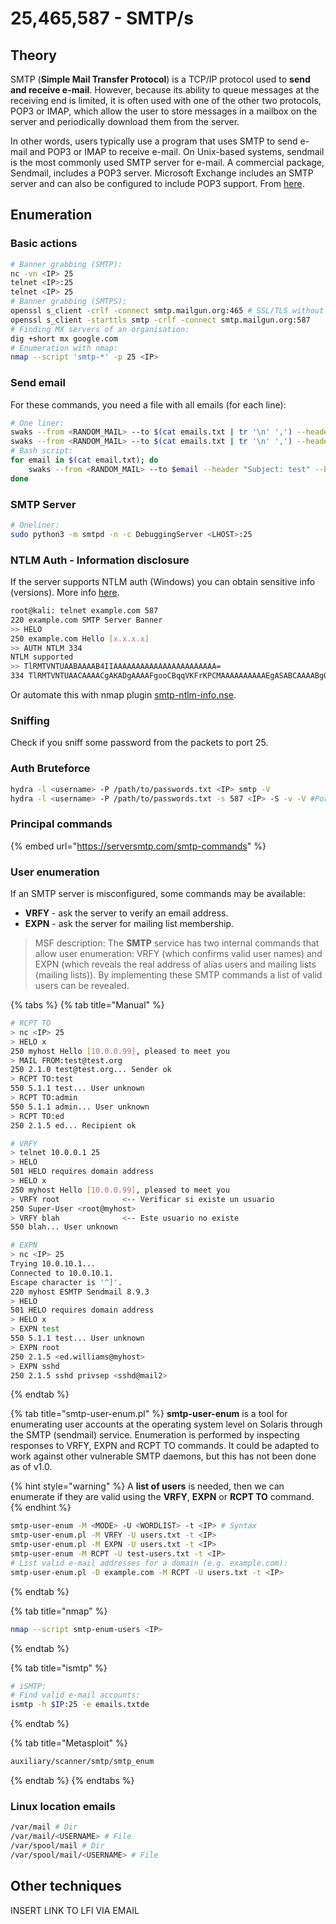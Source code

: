 # 25,465,587 - SMTP/s

## Theory

SMTP (**Simple Mail Transfer Protocol**) is a TCP/IP protocol used to **send and receive e-mail**. However, because its ability to queue messages at the receiving end is limited, it is often used with one of the other two protocols, POP3 or IMAP, which allow the user to store messages in a mailbox on the server and periodically download them from the server.

In other words, users typically use a program that uses SMTP to send e-mail and POP3 or IMAP to receive e-mail. On Unix-based systems, sendmail is the most commonly used SMTP server for e-mail. A commercial package, Sendmail, includes a POP3 server. Microsoft Exchange includes an SMTP server and can also be configured to include POP3 support. From [here](https://whatis.techtarget.com/definition/SMTP-Simple-Mail-Transfer-Protocol).

## Enumeration

### Basic actions

```bash
# Banner grabbing (SMTP):
nc -vn <IP> 25
telnet <IP>:25
telnet <IP> 25
# Banner grabbing (SMTPS):
openssl s_client -crlf -connect smtp.mailgun.org:465 # SSL/TLS without starttls command
openssl s_client -starttls smtp -crlf -connect smtp.mailgun.org:587
# Finding MX servers of an organisation:
dig +short mx google.com
# Enumeration with nmap:
nmap --script 'smtp-*' -p 25 <IP>
```

### Send email

For these commands, you need a file with all emails (for each line):

```bash
# One liner:
swaks --from <RANDOM_MAIL> --to $(cat emails.txt | tr '\n' ',') --header "Subject: test" --body "<CONTENT>" --server <IP>
swaks --from <RANDOM_MAIL> --to $(cat emails.txt | tr '\n' ',') --header "Subject: test" --body "<CONTENT>" --attach <FILE> --server <IP>
# Bash script:
for email in $(cat email.txt); do
    swaks --from <RANDOM_MAIL> --to $email --header "Subject: test" --body "<CONTENT>" --server <IP>
done
```

### SMTP Server

```bash
# Oneliner:
sudo python3 -m smtpd -n -c DebuggingServer <LHOST>:25
```

### NTLM Auth - Information disclosure

If the server supports NTLM auth (Windows) you can obtain sensitive info (versions). More info [here](https://medium.com/@m8r0wn/internal-information-disclosure-using-hidden-ntlm-authentication-18de17675666).

```bash
root@kali: telnet example.com 587
220 example.com SMTP Server Banner
>> HELO
250 example.com Hello [x.x.x.x]
>> AUTH NTLM 334
NTLM supported
>> TlRMTVNTUAABAAAAB4IIAAAAAAAAAAAAAAAAAAAAAAA=
334 TlRMTVNTUAACAAAACgAKADgAAAAFgooCBqqVKFrKPCMAAAAAAAAAAEgASABCAAAABgOAJQAAAA9JAEkAUwAwADEAAgAKAEkASQBTADAAMQABAAoASQBJAFMAMAAxAAQACgBJAEkAUwAwADEAAwAKAEkASQBTADAAMQAHAAgAHwMI0VPy1QEAAAAA
```

Or automate this with nmap plugin [smtp-ntlm-info.nse](https://nmap.org/nsedoc/scripts/smtp-ntlm-info.html).

### Sniffing

Check if you sniff some password from the packets to port 25.

### Auth Bruteforce

```bash
hydra -l <username> -P /path/to/passwords.txt <IP> smtp -V
hydra -l <username> -P /path/to/passwords.txt -s 587 <IP> -S -v -V #Port 587 for SMTP with SSL
```

### Principal commands

{% embed url="https://serversmtp.com/smtp-commands" %}

### User enumeration

If an SMTP server is misconfigured, some commands may be available:

* **VRFY** - ask the server to verify an email address.
* **EXPN** - ask the server for mailing list membership.

> MSF description: The **SMTP** service has two internal commands that allow user enumeration: VRFY (which confirms valid user names) and EXPN (which reveals the real address of alias users and mailing lists (mailing lists)). By implementing these SMTP commands a list of valid users can be revealed.

{% tabs %}
{% tab title="Manual" %}
```bash
# RCPT TO
> nc <IP> 25
> HELO x
250 myhost Hello [10.0.0.99], pleased to meet you
> MAIL FROM:test@test.org
250 2.1.0 test@test.org... Sender ok
> RCPT TO:test
550 5.1.1 test... User unknown
> RCPT TO:admin
550 5.1.1 admin... User unknown
> RCPT TO:ed
250 2.1.5 ed... Recipient ok

# VRFY
> telnet 10.0.0.1 25
> HELO
501 HELO requires domain address
> HELO x
250 myhost Hello [10.0.0.99], pleased to meet you
> VRFY root              <-- Verificar si existe un usuario
250 Super-User <root@myhost>
> VRFY blah              <-- Este usuario no existe
550 blah... User unknown

# EXPN
> nc <IP> 25
Trying 10.0.10.1...
Connected to 10.0.10.1.
Escape character is '^]'.
220 myhost ESMTP Sendmail 8.9.3
> HELO
501 HELO requires domain address
> HELO x
> EXPN test
550 5.1.1 test... User unknown
> EXPN root
250 2.1.5 <ed.williams@myhost>
> EXPN sshd
250 2.1.5 sshd privsep <sshd@mail2>
```
{% endtab %}

{% tab title="smtp-user-enum.pl" %}
**smtp-user-enum** is a tool for enumerating user accounts at the operating system level on Solaris through the SMTP (sendmail) service. Enumeration is performed by inspecting responses to VRFY, EXPN and RCPT TO commands. It could be adapted to work against other vulnerable SMTP daemons, but this has not been done as of v1.0.

{% hint style="warning" %}
A **list of users** is needed, then we can enumerate if they are valid using the **VRFY**, **EXPN** or **RCPT TO** command.
{% endhint %}

```bash
smtp-user-enum -M <MODE> -U <WORDLIST> -t <IP> # Syntax
smtp-user-enum.pl -M VRFY -U users.txt -t <IP>
smtp-user-enum.pl -M EXPN -U users.txt -t <IP>
smtp-user-enum -M RCPT -U test-users.txt -t <IP>
# List valid e-mail addresses for a domain (e.g. example.com):
smtp-user-enum.pl -D example.com -M RCPT -U users.txt -t <IP>
```
{% endtab %}

{% tab title="nmap" %}
```bash
nmap --script smtp-enum-users <IP>
```
{% endtab %}

{% tab title="ismtp" %}
```bash
# iSMTP:
# Find valid e-mail accounts:
ismtp -h $IP:25 -e emails.txtde
```
{% endtab %}

{% tab title="Metasploit" %}
```bash
auxiliary/scanner/smtp/smtp_enum
```
{% endtab %}
{% endtabs %}

### Linux location emails

```bash
/var/mail # Dir
/var/mail/<USERNAME> # File
/var/spool/mail # Dir
/var/spool/mail/<USERNAME> # File
```

## Other techniques

INSERT LINK TO LFI VIA EMAIL
